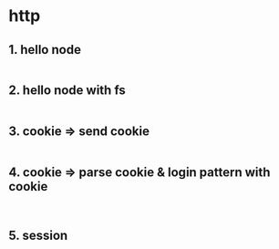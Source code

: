 # http

## 1. hello node

```javascript

```

## 2. hello node with fs

```javascript

```

## 3. cookie => send cookie

```javascript

```

## 4. cookie => parse cookie & login pattern with cookie

```javascript

```

```html cookie2.html

```

## 5. session

```javascript

```
